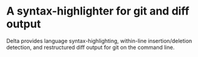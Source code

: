 ﻿# A syntax-highlighter for git and diff output

Delta provides language syntax-highlighting, within-line insertion/deletion detection, and restructured diff output for git on the command line.